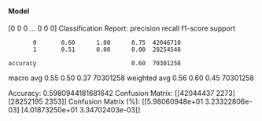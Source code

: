 #### Model
[0 0 0 ... 0 0 0]
Classification Report:
              precision    recall  f1-score   support

           0       0.60      1.00      0.75  42046710
           1       0.51      0.00      0.00  28254548

    accuracy                           0.60  70301258
   macro avg       0.55      0.50      0.37  70301258
weighted avg       0.56      0.60      0.45  70301258

Accuracy: 0.5980944181681642
Confusion Matrix:
[[42044437     2273]
 [28252195     2353]]
Confusion Matrix (%):
[[5.98060948e+01 3.23322806e-03]
 [4.01873250e+01 3.34702403e-03]]

